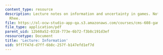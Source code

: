 ```yaml
---
content_type: resource
description: Lecture notes on information and uncertainty in games. Notes by Clara
  Rhee.
file: https://ol-ocw-studio-app-qa.s3.amazonaws.com/courses/cms-608-game-design-spring-2008/9ff7f47dd7ff6b8c257fb147efd1ef7d_MITCMS_608s08_lec_notes13.pdf
file_type: application/pdf
parent_uid: 12b60a52-0318-773e-6b72-f3b8c191d3ef
resourcetype: Document
title: 'Lecture: Information'
uid: 9ff7f47d-d7ff-6b8c-257f-b147efd1ef7d
---
```


